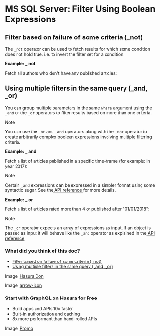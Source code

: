 # MS SQL Server: Filter Using Boolean Expressions

## Filter based on failure of some criteria (_not)​

The `_not` operator can be used to fetch results for which some condition does not hold true. i.e. to invert the filter
set for a condition.

 **Example:  _ not** 

Fetch all authors who don't have any published articles:

## Using multiple filters in the same query (_and, _or)​

You can group multiple parameters in the same `where` argument using the `_and` or the `_or` operators to filter results
based on more than one criteria.

Note

You can use the `_or` and `_and` operators along with the `_not` operator to create arbitrarily complex boolean
expressions involving multiple filtering criteria.

 **Example:  _ and** 

Fetch a list of articles published in a specific time-frame (for example: in year 2017):

Note

Certain `_and` expressions can be expressed in a simpler format using some syntactic sugar. See the[ API reference ](https://hasura.io/docs/latest/api-reference/graphql-api/query/#andexp)for more details.

 **Example:  _ or** 

Fetch a list of articles rated more than 4 or published after "01/01/2018":

Note

The `_or` operator expects an array of expressions as input. If an object is passed as input it will behave like the `_and` operator as explained in the[ API reference ](https://hasura.io/docs/latest/api-reference/graphql-api/query/#orexp)

### What did you think of this doc?

- [ Filter based on failure of some criteria (_not) ](https://hasura.io/docs/latest/queries/ms-sql-server/filters/boolean-operators/#filter-based-on-failure-of-some-criteria-_not)
- [ Using multiple filters in the same query (_and, _or) ](https://hasura.io/docs/latest/queries/ms-sql-server/filters/boolean-operators/#using-multiple-filters-in-the-same-query-_and-_or)


Image: [ Hasura Con ](https://res.cloudinary.com/dh8fp23nd/image/upload/v1686154570/hasura-con-2023/has-con-light-date_r2a2ud.png)

Image: [ arrow-icon ](https://res.cloudinary.com/dh8fp23nd/image/upload/v1683723549/main-web/chevron-right_ldbi7d.png)

### Start with GraphQL on Hasura for Free

- Build apps and APIs 10x faster
- Built-in authorization and caching
- 8x more performant than hand-rolled APIs


Image: [ Promo ](https://hasura.io/docs/assets/images/hasura-free-ff60e409244e0ea12b5a3045d1a9096b.png)